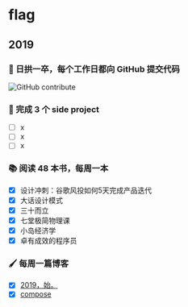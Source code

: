 # flag

## 2019

### 🐣 日拱一卒，每个工作日都向 GitHub 提交代码

![GitHub contribute](https://ghchart.rshah.org/futantan)


### 🎯 完成 3 个 side project
- [ ] x
- [ ] x
- [ ] x

### 📚 阅读 48 本书，每周一本
- [x] 设计冲刺：谷歌风投如何5天完成产品迭代
- [x] 大话设计模式
- [x] 三十而立
- [x] 七堂极简物理课
- [x] 小岛经济学
- [x] 卓有成效的程序员

### 🖌 每周一篇博客
- [x] [2019，始。](http://www.futantan.com/2019/01/01/2019-begins/)
- [x] [compose](http://www.futantan.com/2019/01/20/fp-compose/)

